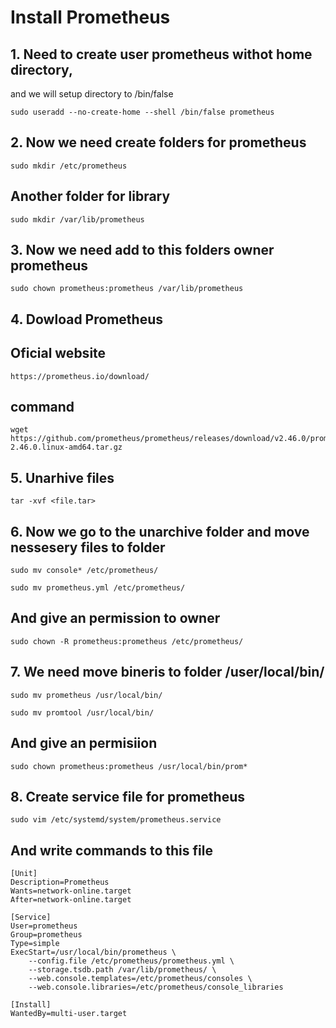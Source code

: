# Install Prometheus
## 1. Need to create user prometheus withot home directory, 
and we will setup directory to /bin/false
~~~
sudo useradd --no-create-home --shell /bin/false prometheus
~~~
## 2. Now we need create folders for prometheus
~~~
sudo mkdir /etc/prometheus
~~~
## Another folder for library 
~~~
sudo mkdir /var/lib/prometheus
~~~
## 3. Now we need add to this folders owner prometheus
~~~
sudo chown prometheus:prometheus /var/lib/prometheus
~~~
## 4. Dowload Prometheus
## Oficial website 
~~~
https://prometheus.io/download/
~~~
## command
~~~
wget https://github.com/prometheus/prometheus/releases/download/v2.46.0/prometheus-2.46.0.linux-amd64.tar.gz
~~~
## 5. Unarhive files
~~~
tar -xvf <file.tar>
~~~
## 6. Now we go to the unarchive folder and move nessesery files to folder
~~~
sudo mv console* /etc/prometheus/
~~~
~~~
sudo mv prometheus.yml /etc/prometheus/
~~~
## And give an permission to owner
~~~
sudo chown -R prometheus:prometheus /etc/prometheus/
~~~
## 7. We need move bineris to folder /user/local/bin/
~~~
sudo mv prometheus /usr/local/bin/
~~~
~~~
sudo mv promtool /usr/local/bin/
~~~
## And give an permisiion 
~~~
sudo chown prometheus:prometheus /usr/local/bin/prom*
~~~
## 8. Create service file for prometheus
~~~
sudo vim /etc/systemd/system/prometheus.service
~~~
## And write commands to this file
~~~
[Unit]
Description=Prometheus
Wants=network-online.target
After=network-online.target

[Service]
User=prometheus
Group=prometheus
Type=simple
ExecStart=/usr/local/bin/prometheus \
    --config.file /etc/prometheus/prometheus.yml \
    --storage.tsdb.path /var/lib/prometheus/ \
    --web.console.templates=/etc/prometheus/consoles \
    --web.console.libraries=/etc/prometheus/console_libraries

[Install]
WantedBy=multi-user.target
~~~
